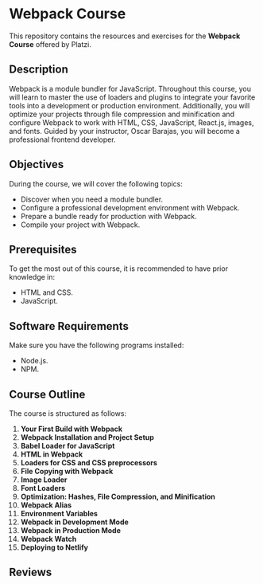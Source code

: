 # Webpack Course

This repository contains the resources and exercises for the **Webpack Course** offered by Platzi.

## Description

Webpack is a module bundler for JavaScript. Throughout this course, you will learn to master the use of loaders and plugins to integrate your favorite tools into a development or production environment. Additionally, you will optimize your projects through file compression and minification and configure Webpack to work with HTML, CSS, JavaScript, React.js, images, and fonts. Guided by your instructor, Oscar Barajas, you will become a professional frontend developer.

## Objectives

During the course, we will cover the following topics:

- Discover when you need a module bundler.
- Configure a professional development environment with Webpack.
- Prepare a bundle ready for production with Webpack.
- Compile your project with Webpack.

## Prerequisites

To get the most out of this course, it is recommended to have prior knowledge in:

- HTML and CSS.
- JavaScript.

## Software Requirements

Make sure you have the following programs installed:

- Node.js.
- NPM.

## Course Outline

The course is structured as follows:

1. **Your First Build with Webpack**
2. **Webpack Installation and Project Setup**
3. **Babel Loader for JavaScript**
4. **HTML in Webpack**
5. **Loaders for CSS and CSS preprocessors**
6. **File Copying with Webpack**
7. **Image Loader**
8. **Font Loaders**
9. **Optimization: Hashes, File Compression, and Minification**
10. **Webpack Alias**
11. **Environment Variables**
12. **Webpack in Development Mode**
13. **Webpack in Production Mode**
14. **Webpack Watch**
15. **Deploying to Netlify**

## Reviews




